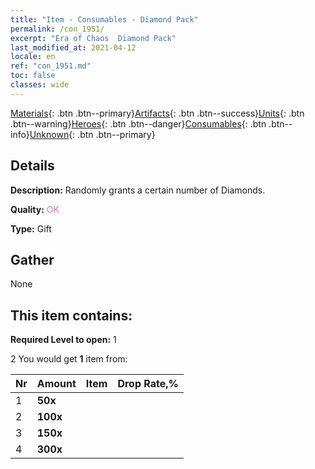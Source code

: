 ```yaml
---
title: "Item - Consumables - Diamond Pack"
permalink: /con_1951/
excerpt: "Era of Chaos  Diamond Pack"
last_modified_at: 2021-04-12
locale: en
ref: "con_1951.md"
toc: false
classes: wide
---
```

 [Materials](/){: .btn .btn--primary}[Artifacts](/Artifacts/){: .btn .btn--success}[Units](/Units/){: .btn .btn--warning}[Heroes](/Heroes/){: .btn .btn--danger}[Consumables](/Consumables/){: .btn .btn--info}[Unknown](/Unknown/){: .btn .btn--primary}

## Details
 **Description:** Randomly grants a certain number of Diamonds.

 **Quality:** <span style="color: #DA70D6">OK</span>

 **Type:** Gift

## Gather

  None

## This item contains:

 **Required Level to open:** 1

 2 You would get **1** item  from:

  | Nr | Amount |     Item    | Drop Rate,% |
  |:---|:-------|:------------|:---------:|
  | 1 |  **50x** | <i class="fas fa-gem"/> |  | 52 | 
  | 2 |  **100x** | <i class="fas fa-gem"/> |  | 24 | 
  | 3 |  **150x** | <i class="fas fa-gem"/> |  | 16 | 
  | 4 |  **300x** | <i class="fas fa-gem"/> |  | 8 | 
